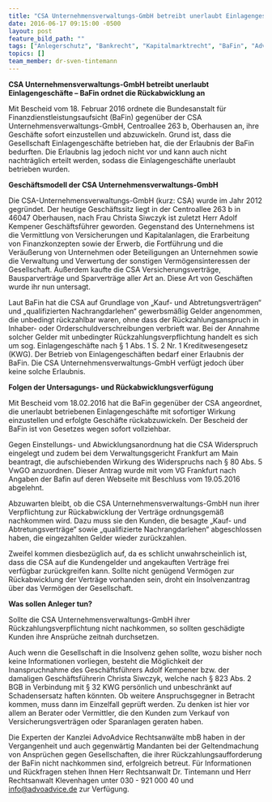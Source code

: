 ```yaml
---
title: "CSA Unternehmensverwaltungs-GmbH betreibt unerlaubt Einlagengeschäfte – BaFin ordnet die Rückabwicklung an"
date: 2016-06-17 09:15:00 -0500
layout: post
feature_bild_path: ""
tags: ["Anlegerschutz", "Bankrecht", "Kapitalmarktrecht", "BaFin", "AdvoAdvice", "KWG", "Rückabwicklung", "CSA Unternehmensverwaltungs-GmbH", "CSA", "Einlagengeschäft"]
topics: []
team_member: dr-sven-tintemann
---
```


 **CSA Unternehmensverwaltungs-GmbH betreibt unerlaubt Einlagengeschäfte – BaFin ordnet die Rückabwicklung an**

Mit Bescheid vom 18. Februar 2016 ordnete die Bundesanstalt für Finanzdienstleistungsaufsicht (BaFin) gegenüber der CSA Unternehmensverwaltungs-GmbH, Centroallee 263 b, Oberhausen an, ihre Geschäfte sofort einzustellen und abzuwickeln. Grund ist, dass die Gesellschaft Einlagengeschäfte betrieben hat, die der Erlaubnis der BaFin bedurften. Die Erlaubnis lag jedoch nicht vor und kann auch nicht nachträglich erteilt werden, sodass die Einlagengeschäfte unerlaubt betrieben wurden.

**Geschäftsmodell der CSA Unternehmensverwaltungs-GmbH**

Die CSA-Unternehmensverwaltungs-GmbH (kurz: CSA) wurde im Jahr 2012 gegründet. Der heutige Geschäftssitz liegt in der Centroallee 263 b in 46047 Oberhausen, nach Frau Christa Siwczyk ist zuletzt Herr Adolf Kempener Geschäftsführer geworden. Gegenstand des Unternehmens ist die Vermittlung von Versicherungen und Kapitalanlagen, die Erarbeitung von Finanzkonzepten sowie der Erwerb, die Fortführung und die Veräußerung von Unternehmen oder Beteiligungen an Unternehmen sowie die Verwaltung und Verwertung der sonstigen Vermögensinteressen der Gesellschaft. Außerdem kaufte die CSA Versicherungsverträge, Bausparverträge und Sparverträge aller Art an. Diese Art von Geschäften wurde ihr nun untersagt.

Laut BaFin hat die CSA auf Grundlage von „Kauf- und Abtretungsverträgen“ und „qualifizierten Nachrangdarlehen“ gewerbsmäßig Gelder angenommen, die unbedingt rückzahlbar waren, ohne dass der Rückzahlungsanspruch in Inhaber- oder Orderschuldverschreibungen verbrieft war. Bei der Annahme solcher Gelder mit unbedingter Rückzahlungsverpflichtung handelt es sich um sog. Einlagengeschäfte nach § 1 Abs. 1 S. 2 Nr. 1 Kreditwesengesetz (KWG). Der Betrieb von Einlagengeschäften bedarf einer Erlaubnis der BaFin. Die CSA Unternehmensverwaltungs-GmbH verfügt jedoch über keine solche Erlaubnis.

**Folgen der Untersagungs- und Rückabwicklungsverfügung**

Mit Bescheid vom 18.02.2016 hat die BaFin gegenüber der CSA angeordnet, die unerlaubt betriebenen Einlagengeschäfte mit sofortiger Wirkung einzustellen und erfolgte Geschäfte rückabzuwickeln. Der Bescheid der BaFin ist von Gesetzes wegen sofort vollziehbar.

Gegen Einstellungs- und Abwicklungsanordnung hat die CSA Widerspruch eingelegt und zudem bei dem Verwaltungsgericht Frankfurt am Main beantragt, die aufschiebenden Wirkung des Widerspruchs nach § 80 Abs. 5 VwGO anzuordnen. Dieser Antrag wurde mit vom VG Frankfurt nach Angaben der Bafin auf deren Webseite mit Beschluss vom 19.05.2016 abgelehnt.

Abzuwarten bleibt, ob die CSA Unternehmensverwaltungs-GmbH nun ihrer Verpflichtung zur Rückabwicklung der Verträge ordnungsgemäß nachkommen wird. Dazu muss sie den Kunden, die besagte „Kauf- und Abtretungsverträge“ sowie „qualifizierte Nachrangdarlehen“ abgeschlossen haben, die eingezahlten Gelder wieder zurückzahlen.

Zweifel kommen diesbezüglich auf, da es schlicht unwahrscheinlich ist, dass die CSA auf die Kundengelder und angekauften Verträge frei verfügbar zurückgreifen kann. Sollte nicht genügend Vermögen zur Rückabwicklung der Verträge vorhanden sein, droht ein Insolvenzantrag über das Vermögen der Gesellschaft.

**Was sollen Anleger tun?**

Sollte die CSA Unternehmensverwaltungs-GmbH ihrer Rückzahlungsverpflichtung nicht nachkommen, so sollten geschädigte Kunden ihre Ansprüche zeitnah durchsetzen.

Auch wenn die Gesellschaft in die Insolvenz gehen sollte, wozu bisher noch keine Informationen vorliegen, besteht die Möglichkeit der Inanspruchnahme des Geschäftsführers Adolf Kempener bzw. der damaligen Geschäftsführerin Christa Siwczyk, welche nach § 823 Abs. 2 BGB in Verbindung mit § 32 KWG persönlich und unbeschränkt auf Schadensersatz haften könnten. Ob weitere Anspruchsgegner in Betracht kommen, muss dann im Einzelfall geprüft werden. Zu denken ist hier vor allem an Berater oder Vermittler, die den Kunden zum Verkauf von Versicherungsverträgen oder Sparanlagen geraten haben.

Die Experten der Kanzlei AdvoAdvice Rechtsanwälte mbB haben in der Vergangenheit und auch gegenwärtig Mandanten bei der Geltendmachung von Ansprüchen gegen Gesellschaften, die ihrer Rückzahlungsaufforderung der BaFin nicht nachkommen sind, erfolgreich betreut. Für Informationen und Rückfragen stehen Ihnen Herr Rechtsanwalt Dr. Tintemann und Herr Rechtsanwalt Klevenhagen unter 030 - 921 000 40 und [info@advoadvice.de](mailto:info@advoadvice.de) zur Verfügung.

&nbsp;

